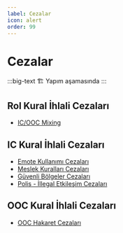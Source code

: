 ```yaml
---
label: Cezalar
icon: alert
order: 99
---
```


# Cezalar

:::big-text
:building_construction: Yapım aşamasında
:::

## Rol Kural İhlali Cezaları

- [IC/OOC Mixing](/punishments/terminology/ic-ooc-mixing.md)

## IC Kural İhlali Cezaları

- [Emote Kullanımı Cezaları](/punishments/ic/emotes.md)
- [Meslek Kuralları Cezaları](/punishments/ic/jobs.md)
- [Güvenli Bölgeler Cezaları](/punishments/ic/safezones.md)
- [Polis - İllegal Etkileşim Cezaları](/punishments/ic/cop-interaction.md)

## OOC Kural İhlali Cezaları

- [OOC Hakaret Cezaları](/punishments/ooc/ooc-harassment.md)

